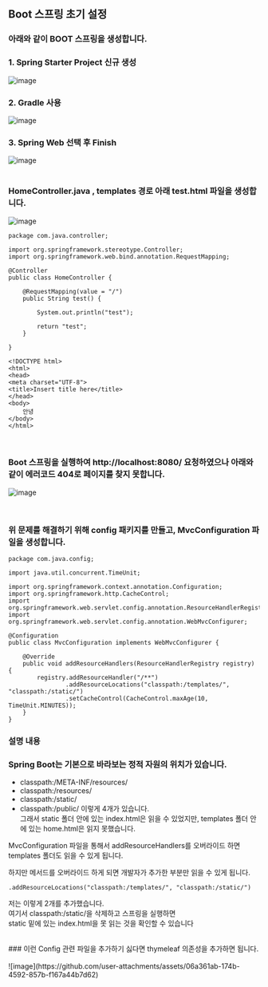## Boot 스프링 초기 설정

### 아래와 같이 BOOT 스프링을 생성합니다.

### 1. Spring Starter Project 신규 생성
![image](https://github.com/user-attachments/assets/5888a1ed-0401-48d1-9a65-fea2fa307b68)
<br/>
### 2. Gradle 사용
![image](https://github.com/user-attachments/assets/aead4302-c64c-41c4-9678-1b8d07d47082)
<br/>
### 3. Spring Web 선택 후 Finish
![image](https://github.com/user-attachments/assets/2f9236eb-5a1e-4ec4-96d5-037f55c36e42)
<br/><br/>

### HomeController.java , templates 경로 아래 test.html 파일을 생성합니다. <br/>
![image](https://github.com/user-attachments/assets/d30d1dd2-188e-4a75-90fd-02ded9d4caef)<br/>
```
package com.java.controller;

import org.springframework.stereotype.Controller;
import org.springframework.web.bind.annotation.RequestMapping;

@Controller
public class HomeController {
	
	@RequestMapping(value = "/")
	public String test() {
		
		System.out.println("test");
		
		return "test";
	}

}

```
```
<!DOCTYPE html>
<html>
<head>
<meta charset="UTF-8">
<title>Insert title here</title>
</head>
<body>
	안녕
</body>
</html>
```
<br/>


### Boot 스프링을 실행하여 http://localhost:8080/ 요청하였으나 아래와같이 에러코드 404로 페이지를 찾지 못합니다. <br/>
![image](https://github.com/user-attachments/assets/4b238c5c-711e-4775-ad9c-940d9ad53bf9) <br/>

<br/> 

### 위 문제를 해결하기 위해 config 패키지를 만들고, MvcConfiguration 파일을 생성합니다.
```
package com.java.config;

import java.util.concurrent.TimeUnit;

import org.springframework.context.annotation.Configuration;
import org.springframework.http.CacheControl;
import org.springframework.web.servlet.config.annotation.ResourceHandlerRegistry;
import org.springframework.web.servlet.config.annotation.WebMvcConfigurer;

@Configuration
public class MvcConfiguration implements WebMvcConfigurer {

    @Override
    public void addResourceHandlers(ResourceHandlerRegistry registry) {
        registry.addResourceHandler("/**")
                .addResourceLocations("classpath:/templates/", "classpath:/static/")
                .setCacheControl(CacheControl.maxAge(10, TimeUnit.MINUTES));
    }
}
```

### 설명 내용 <br/>
### Spring Boot는 기본으로 바라보는 정적 자원의 위치가 있습니다. <br/>
+ classpath:/META-INF/resources/ 
+ classpath:/resources/
+ classpath:/static/
+ classpath:/public/
이렇게 4개가 있습니다. <br/>
그래서 static 폴더 안에 있는 index.html은 읽을 수 있었지만, templates 폴더 안에 있는 home.html은 읽지 못했습니다. <br/>

MvcConfiguration 파일을 통해서 addResourceHandlers를 오버라이드 하면 templates 폴더도 읽을 수 있게 됩니다. <br/>

하지만 메서드를 오버라이드 하게 되면 개발자가 추가한 부분만 읽을 수 있게 됩니다. <br/>
```
.addResourceLocations("classpath:/templates/", "classpath:/static/")
```
저는 이렇게 2개를 추가했습니다. <br/>
여기서 classpath:/static/을 삭제하고 스프링을 실행하면  <br/>
static 밑에 있는 index.html을 못 읽는 것을 확인할 수 있습니다 <br/>

<br/>
### 이런 Config 관련 파일을 추가하기 싫다면 thymeleaf 의존성을 추가하면 됩니다.  <br/><br/>
![image](https://github.com/user-attachments/assets/06a361ab-174b-4592-857b-f167a44b7d62)

